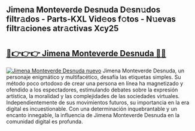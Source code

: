 ## Jimena Monteverde Desnuda D𝚎sn𝚞dos filtr𝚊dos - Parts-KXL Vid𝚎os f𝚘tos - N𝚞evas filtr𝚊ciones atr𝚊ctivas Xcy25

# <h2><a href="http://mb4tutx.tromn.icu/?c=Jimena+Monteverde+Desnuda">🔗👉👉👉 Jimena Monteverde Desnuda 🔗🔗</a></h2>

[![Jimena Monteverde Desnuda nuevo](https://i.imgur.com/pEAQMta.gif)](http://mb4tutx.tromn.icu/?c=Jimena+Monteverde+Desnuda)
Jimena Monteverde Desnuda, un personaje enigmático y multifacético, desafía las etiquetas simples. Su método poco ortodoxo de crear una persona en línea ha magnetizado y ofendido a los espectadores, estimulando debates sobre la expresión artística, la moralidad y las complejidades de las sociedades virtuales. Independientemente de sus movimientos futuros, su importancia en la era digital es incuestionable. Con una determinación inquebrantable y un encanto innegable, la influencia de Jimena Monteverde Desnuda en la comunidad digital es profunda.
